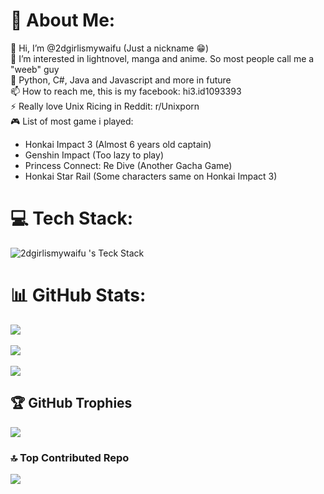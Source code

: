 # 💫 About Me:
👋 Hi, I’m @2dgirlismywaifu (Just a nickname 😁)<br>
👀 I’m interested in lightnovel, manga and anime. So most people call me a "weeb" guy<br>
🌱 Python, C#, Java and Javascript and more in future<br>
📫 How to reach me, this is my facebook: hi3.id1093393<br>
⚡ Really love Unix Ricing in Reddit: r/Unixporn<br>
🎮 List of most game i played:
- Honkai Impact 3 (Almost 6 years old captain)
- Genshin Impact (Too lazy to play)
- Princess Connect: Re Dive (Another Gacha Game)
- Honkai Star Rail (Some characters same on Honkai Impact 3)


# 💻 Tech Stack:
![2dgirlismywaifu 's Teck Stack](https://github-readme-tech-stack.vercel.app/api/cards?title=2dgirlismywaifu+%27s+Teck+Stack&align=center&titleAlign=center&borderRadius=7&fontSize=30&showBorder=true&lineHeight=10&lineCount=2&theme=catppuccin_mocha&width=1000&bg=%231e1e2e&badge=%23181825&border=%236c7086&titleColor=%2394e2d5&line1=C-Sharp%2CC%2523%2Cauto%3Boracle%2CJava%2Cauto%3Bkotlin%2CKotlin%2Cauto%3Bcss3%2CCSS3%2Cauto%3Bhtml5%2CHTML5%2Cauto%3Bazure-devops%2CAzure%2Cauto%3Bfirebase%2CFirebase%2Cauto%3B.net%2C.NET%2Cauto%3Bpostman%2CPostman%2Cauto%3B&line2=Apache+Maven%2CApache+Maven%2Cauto%3Bmicrosoft+sql+server%2CMicrosoft+SQL+Server%2Cauto%3Bmariadb%2CMariaDB%2Cauto%3Bmysql%2CMySQL%2Cauto%3Bsqlite%2CSQLite%2Cauto%3Bfigma%2CFigma%2Cauto%3Blinux%2CLinux%2Cauto%3B)


# 📊 GitHub Stats:
![](https://github-readme-stats.vercel.app/api?username=2dgirlismywaifu&hide_border=fasle&borderRadius=7&include_all_commits=true&count_private=true&bg_color=1e1e2e&text_color=cdd6f4&icon_color=cba6f7&title_color=94e2d5)<br/>
\
![](https://github-readme-streak-stats.herokuapp.com/?user=2dgirlismywaifu&theme=catppuccin_mocha&hide_border=fasle&borderRadius=7)<br/>
\
![](https://github-readme-stats.vercel.app/api/top-langs/?username=2dgirlismywaifu&hide_border=fasle&borderRadius=7&include_all_commits=true&count_private=true&layout=compact&bg_color=1e1e2e&text_color=cdd6f4&icon_color=cba6f7&title_color=94e2d5)

## 🏆 GitHub Trophies
![](https://github-profile-trophy.vercel.app/?username=2dgirlismywaifu&theme=radical&no-frame=true&no-bg=true&margin-w=4)

### 🔝 Top Contributed Repo
![](https://github-contributor-stats.vercel.app/api?username=2dgirlismywaifu&limit=5&borderRadius=7&combine_all_yearly_contributions=true&bg_color=1e1e2e&text_color=cdd6f4&icon_color=cba6f7&title_color=94e2d5)

<!-- Proudly created with GPRM ( https://gprm.itsvg.in ) -->

<!-- Proudly created with GPRM ( https://gprm.itsvg.in ) -->
<!---
2dgirlismywaifu/2dgirlismywaifu is a ✨ special ✨ repository because its `README.md` (this file) appears on your GitHub profile.
You can click the Preview link to take a look at your changes.
--->
